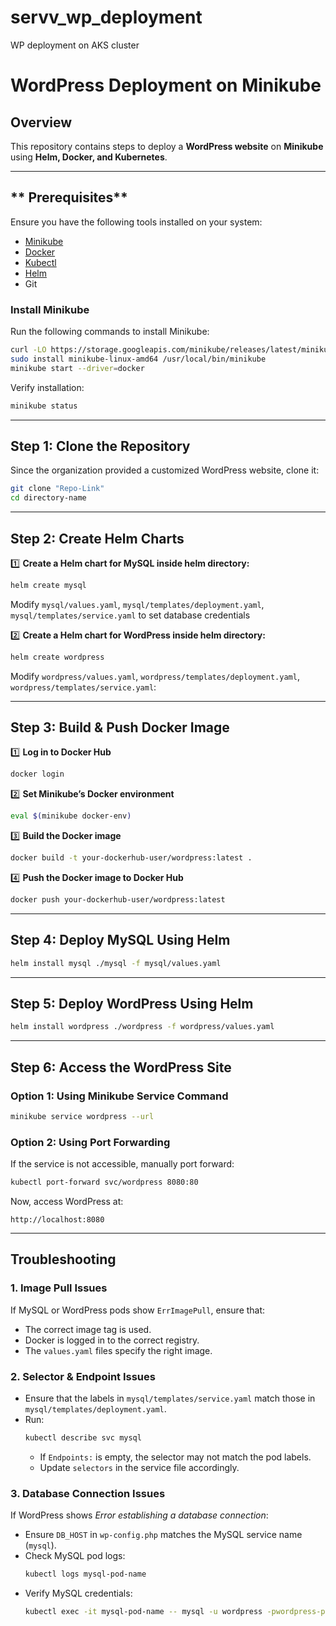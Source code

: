 # servv_wp_deployment
WP deployment on AKS cluster 
# **WordPress Deployment on Minikube**

## **Overview**
This repository contains  steps to deploy a **WordPress website** on **Minikube** using **Helm, Docker, and Kubernetes**.

---
## ** Prerequisites**
Ensure you have the following tools installed on your system:

- [Minikube](https://minikube.sigs.k8s.io/docs/start/)
- [Docker](https://docs.docker.com/get-docker/)
- [Kubectl](https://kubernetes.io/docs/tasks/tools/install-kubectl/)
- [Helm](https://helm.sh/docs/intro/install/)
- Git

### **Install Minikube**
Run the following commands to install Minikube:
```bash
curl -LO https://storage.googleapis.com/minikube/releases/latest/minikube-linux-amd64
sudo install minikube-linux-amd64 /usr/local/bin/minikube
minikube start --driver=docker
```
Verify installation:
```bash
minikube status
```

---
## **Step 1: Clone the Repository**
Since the organization provided a customized WordPress website, clone it:

```bash
git clone "Repo-Link"
cd directory-name
```

---
## **Step 2: Create Helm Charts**
1️⃣ **Create a Helm chart for MySQL inside helm directory:**
```bash
helm create mysql
```
Modify `mysql/values.yaml`, `mysql/templates/deployment.yaml`, `mysql/templates/service.yaml` to set database credentials

2️⃣ **Create a Helm chart for WordPress inside helm directory:**
```bash
helm create wordpress
```
Modify `wordpress/values.yaml`, `wordpress/templates/deployment.yaml`, `wordpress/templates/service.yaml`:

---
## **Step 3: Build & Push Docker Image**
1️⃣ **Log in to Docker Hub**
```bash
docker login
```

2️⃣ **Set Minikube’s Docker environment**
```bash
eval $(minikube docker-env)
```

3️⃣ **Build the Docker image**
```bash
docker build -t your-dockerhub-user/wordpress:latest .
```

4️⃣ **Push the Docker image to Docker Hub**
```bash
docker push your-dockerhub-user/wordpress:latest
```

---
## **Step 4: Deploy MySQL Using Helm**
```bash
helm install mysql ./mysql -f mysql/values.yaml
```

---
## **Step 5: Deploy WordPress Using Helm**
```bash
helm install wordpress ./wordpress -f wordpress/values.yaml
```

---
## **Step 6: Access the WordPress Site**

### **Option 1: Using Minikube Service Command**
```bash
minikube service wordpress --url
```

### **Option 2: Using Port Forwarding**
If the service is not accessible, manually port forward:
```bash
kubectl port-forward svc/wordpress 8080:80
```
Now, access WordPress at:
```
http://localhost:8080
```

---
## Troubleshooting
### 1. Image Pull Issues
If MySQL or WordPress pods show `ErrImagePull`, ensure that:
- The correct image tag is used.
- Docker is logged in to the correct registry.
- The `values.yaml` files specify the right image.

### 2. Selector & Endpoint Issues
- Ensure that the labels in `mysql/templates/service.yaml` match those in `mysql/templates/deployment.yaml`.
- Run:
  ```sh
  kubectl describe svc mysql
  ```
  - If `Endpoints:` is empty, the selector may not match the pod labels.
  - Update `selectors` in the service file accordingly.

### 3. Database Connection Issues
If WordPress shows *Error establishing a database connection*:
- Ensure `DB_HOST` in `wp-config.php` matches the MySQL service name (`mysql`).
- Check MySQL pod logs:
  ```sh
  kubectl logs mysql-pod-name
  ```
- Verify MySQL credentials:
  ```sh
  kubectl exec -it mysql-pod-name -- mysql -u wordpress -pwordpress-password wordpress_db
  ```
